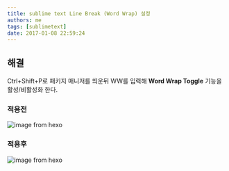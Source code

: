 ```yaml
---
title: sublime text Line Break (Word Wrap) 설정
authors: me
tags: [sublimetext]
date: 2017-01-08 22:59:24
---
```


## 해결

Ctrl+Shift+P로 패키지 매니저를 띄운뒤 WW를 입력해 **Word Wrap Toggle** 기능을 활성/비활성화 한다.

### 적용전

![image from hexo](https://i.imgur.com/Vv7Wd9A.png)

### 적용후

![image from hexo](https://i.imgur.com/cIrEpql.png)
